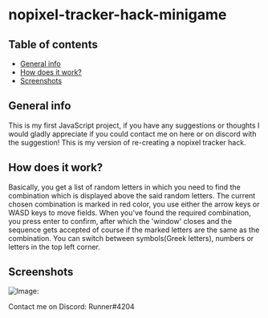# nopixel-tracker-hack-minigame
 

## Table of contents
* [General info](#general-info)
* [How does it work?](#how-does-it-work?)
* [Screenshots](#screenshots)

## General info
This is my first JavaScript project, if you have any suggestions or thoughts I would gladly appreciate if you could contact me on here or on discord with the suggestion! This is my version of re-creating a nopixel tracker hack.
	
## How does it work?
Basically, you get a list of random letters in which you need to find the combination which is displayed above the said random letters. The current chosen combination is marked in red color, you use either the arrow keys or WASD keys to move fields. When you've found the required combination, you press enter to confirm, after which the 'window' closes and the sequence gets accepted of course if the marked letters are the same as the combination. You can switch between symbols(Greek letters), numbers or letters in the top left corner.

## Screenshots
![Image:](https://i.imgur.com/WvLl8FH.png)


Contact me on Discord: Runner#4204
